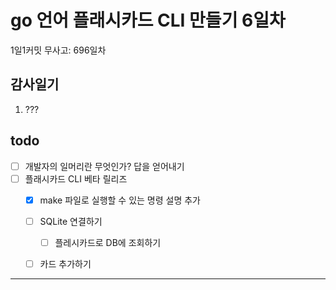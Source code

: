 # go 언어 플래시카드 CLI 만들기 6일차

1일1커밋 무사고: 696일차

## 감사일기

1. ???

## todo

- [ ] 개발자의 일머리란 무엇인가? 답을 얻어내기
- [ ] 플래시카드 CLI 베타 릴리즈
  - [x] make 파일로 실행할 수 있는 명령 설명 추가
  - [ ] SQLite 연결하기
    - [ ] 플레시카드로 DB에 조회하기
  - [ ] 카드 추가하기


---


